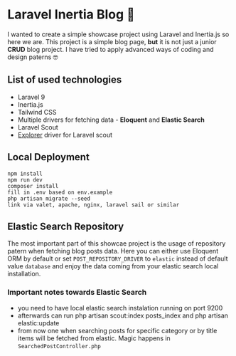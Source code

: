 # Laravel Inertia Blog :monocle_face:
I wanted to create a simple showcase project using Laravel and Inertia.js so here we are. This project is a simple blog page, **but** it is not just a junior **CRUD** blog project. I have tried to apply advanced ways of coding and design paterns :nerd_face:
## List of used technologies
- Laravel 9
- Inertia.js
- Tailwind CSS
- Multiple drivers for fetching data - **Eloquent** and **Elastic Search**
- Laravel Scout
- [Explorer](https://github.com/Jeroen-G/Explorer) driver for Laravel scout 
## Local Deployment
```
npm install
npm run dev
composer install
fill in .env based on env.example
php artisan migrate --seed
link via valet, apache, nginx, laravel sail or similar
```
## Elastic Search Repository
The most important part of this showcae project is the usage of repository patern when fetching blog posts data. Here you can either use Eloquent ORM by default or set ```POST_REPOSITORY_DRIVER``` to ```elastic``` instead of default value ```database``` and enjoy the data coming from your elastic search local installation.
### Important notes towards Elastic Search
- you need to have local elastic search instalation running on port 9200
- afterwards can run php artisan scout:index posts_index and php artisan elastic:update
- from now one when searching posts for specific category or by title items will be fetched from elastic. Magic happens in ```SearchedPostController.php```
